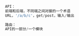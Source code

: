 ```javascript
  API：
  前端和后端，不同端之间对接的一个术语
  URL，'/a/b/c'，get/post，输入/输出
  
  路由：
  API的一部分/一个模块
```
